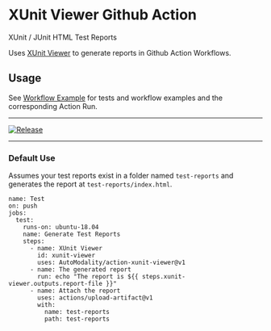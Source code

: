 # XUnit Viewer Github Action
XUnit / JUnit HTML Test Reports

Uses [XUnit Viewer](https://github.com/lukejpreston/xunit-viewer) to generate reports in Github Action Workflows.

## Usage

See [Workflow Example](./.github/workflows/release.yml) for tests and workflow examples and 
the corresponding Action Run.

---
[![Release](https://github.com/AutoModality/action-xunit-viewer/workflows/Release/badge.svg)](https://github.com/AutoModality/action-xunit-viewer/actions)

---



### Default Use

Assumes your test reports exist in a folder named `test-reports` and generates the 
report at `test-reports/index.html`. 

```
name: Test
on: push
jobs:
  test:
    runs-on: ubuntu-18.04
    name: Generate Test Reports
    steps:
      - name: XUnit Viewer
        id: xunit-viewer
        uses: AutoModality/action-xunit-viewer@v1
      - name: The generated report
        run: echo "The report is ${{ steps.xunit-viewer.outputs.report-file }}"    
      - name: Attach the report
        uses: actions/upload-artifact@v1
        with:
          name: test-reports
          path: test-reports


```